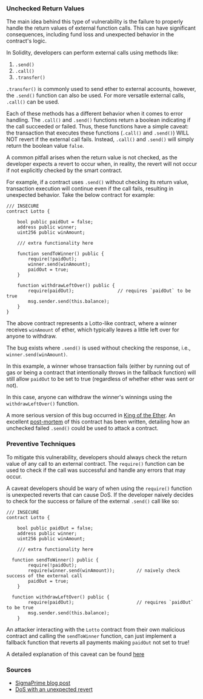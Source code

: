 ### Unchecked Return Values

The main idea behind this type of vulnerability is the failure to properly handle the return values of external function calls. This can have significant consequences, including fund loss and unexpected behavior in the contract's logic.

In Solidity, developers can perform external calls using methods like:

1. `.send()`
2. `.call()`
3. `.transfer()`

`.transfer()` is commonly used to send ether to external accounts, however, the `.send()` function can also be used. For more versatile external calls, `.call()` can be used.

Each of these methods has a different behavior when it comes to error handling. The `.call()` and `.send()` functions return a boolean indicating if the call succeeded or failed. Thus, these functions have a simple caveat: the transaction that executes these functions (`.call()` and `.send()`) WILL NOT revert if the external call fails. Instead, `.call()` and `.send()` will simply return the boolean value `false`.

A common pitfall arises when the return value is not checked, as the developer expects a revert to occur when, in reality, the revert will not occur if not explicitly checked by the smart contract.

For example, if a contract uses `.send()` without checking its return value, transaction execution will continue even if the call fails, resulting in unexpected behavior. Take the below contract for example:

```solidity
/// INSECURE
contract Lotto {

    bool public paidOut = false;
    address public winner;
    uint256 public winAmount;

    /// extra functionality here

    function sendToWinner() public {
        require(!paidOut);
        winner.send(winAmount);
        paidOut = true;
    }

    function withdrawLeftOver() public {
        require(paidOut);                // requires `paidOut` to be true
        msg.sender.send(this.balance);
    }
}
```

The above contract represents a Lotto-like contract, where a winner receives `winAmount` of ether, which typically leaves a little left over for anyone to withdraw.

The bug exists where `.send()` is used without checking the response, i.e., `winner.send(winAmount)`.

In this example, a winner whose transaction fails (either by running out of gas or being a contract that intentionally throws in the fallback function) will still allow `paidOut` to be set to true (regardless of whether ether was sent or not).

In this case, anyone can withdraw the winner's winnings using the `withdrawLeftOver()` function.

A more serious version of this bug occurred in [King of the Ether](https://www.kingoftheether.com/thrones/kingoftheether/index.html). An excellent [post-mortem](https://www.kingoftheether.com/postmortem.html) of this contract has been written, detailing how an unchecked failed `.send()` could be used to attack a contract.

### Preventive Techniques

To mitigate this vulnerability, developers should always check the return value of any call to an external contract. The `require()` function can be used to check if the call was successful and handle any errors that may occur.

A caveat developers should be wary of when using the `require()` function is unexpected reverts that can cause DoS. If the developer naively decides to check for the success or failure of the external `.send()` call like so:

```solidity
/// INSECURE
contract Lotto {

    bool public paidOut = false;
    address public winner;
    uint256 public winAmount;

    /// extra functionality here

  function sendToWinner() public {
        require(!paidOut);
        require(winner.send(winAmount));        // naively check success of the external call
        paidOut = true;
    }

  function withdrawLeftOver() public {
        require(paidOut);                       // requires `paidOut` to be true
        msg.sender.send(this.balance);
    }
```

An attacker interacting with the `Lotto` contract from their own malicious contract and calling the `sendToWinner` function, can just implement a fallback function that reverts all payments making `paidOut` not set to true!

A detailed explanation of this caveat can be found [here](./vulnerabilities/dos-with-unexpected-revert.md)

### Sources

- [SigmaPrime blog post](https://blog.sigmaprime.io/solidity-security.html#unchecked-calls)
- [DoS with an unexpected revert](./vulnerabilities/dos-with-unexpected-revert)

